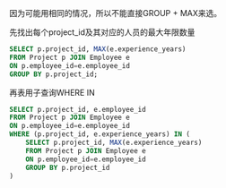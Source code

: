 因为可能用相同的情况，所以不能直接GROUP + MAX来选。

先找出每个project_id及其对应的人员的最大年限数量

```sql
SELECT p.project_id, MAX(e.experience_years)
FROM Project p JOIN Employee e
ON p.employee_id=e.employee_id
GROUP BY p.project_id;
```

再表用子查询WHERE IN

```sql
SELECT p.project_id, e.employee_id
FROM Project p JOIN Employee e
ON p.employee_id=e.employee_id
WHERE (p.project_id, e.experience_years) IN (
    SELECT p.project_id, MAX(e.experience_years)
    FROM Project p JOIN Employee e
    ON p.employee_id=e.employee_id
    GROUP BY p.project_id
)
```
